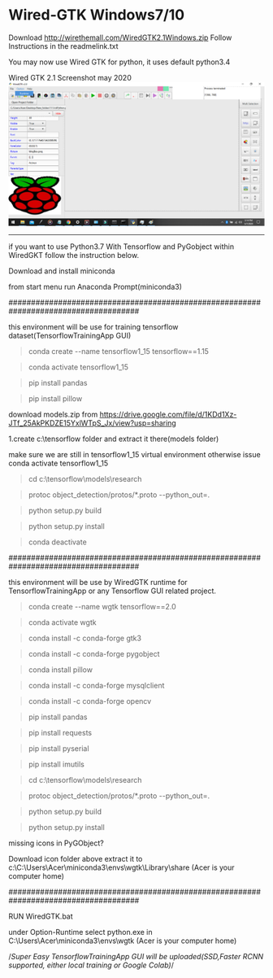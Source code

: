 # Wired-GTK Windows7/10
Download http://wirethemall.com/WiredGTK2.1Windows.zip
Follow Instructions in the readmelink.txt 

You may now use Wired GTK for python, it uses default python3.4 


Wired GTK 2.1 Screenshot may 2020
![](img.png)




----------------------------------------------------------------------------------------------------------





if you want to use Python3.7 With Tensorflow and PyGobject within WiredGKT follow the instruction below.

Download and install miniconda


from start menu run Anaconda Prompt(miniconda3)

#####################################################################################

this environment will be use for training tensorflow dataset(TensorflowTrainingApp GUI)

>conda create --name tensorflow1_15 tensorflow==1.15

>conda activate tensorflow1_15 

>pip install pandas

>pip install pillow

download models.zip from https://drive.google.com/file/d/1KDd1Xz-JTf_25AkPKDZE15YxlWTpS_Jx/view?usp=sharing 

1.create c:\tensorflow folder and extract it there(models folder)

make sure we are still in tensorflow1_15 virtual environment otherwise issue conda activate tensorflow1_15 

>cd c:\tensorflow\models\research

>protoc object_detection/protos/*.proto --python_out=.

>python setup.py build

>python setup.py install

>conda deactivate


#####################################################################################

this environment will be use by WiredGTK runtime for TensorflowTrainingApp or any Tensorflow GUI related project.

>conda create --name wgtk tensorflow==2.0

>conda activate wgtk 

>conda install -c conda-forge gtk3

>conda install -c conda-forge pygobject

>conda install pillow

>conda install -c conda-forge mysqlclient

>conda install -c conda-forge opencv

>pip install pandas

>pip install requests

>pip install pyserial

>pip install imutils

>cd c:\tensorflow\models\research

>protoc object_detection/protos/*.proto --python_out=.

>python setup.py build

>python setup.py install

missing icons in PyGObject?

Download icon folder above extract it to c:\C:\Users\Acer\miniconda3\envs\wgtk\Library\share (Acer is your computer home)

#####################################################################################

RUN WiredGTK.bat

under Option-Runtime select python.exe in C:\Users\Acer\miniconda3\envs\wgtk	(Acer is your computer home)




/*Super Easy TensorflowTrainingApp GUI will be uploaded(SSD,Faster RCNN supported, either local training or Google Colab)*/ 






